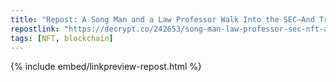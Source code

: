```yaml
---
title: "Repost: A Song Man and a Law Professor Walk Into the SEC—And Try to Take Down Its NFT Agenda - Decrypt"
repostlink: "https://decrypt.co/242653/song-man-law-professor-sec-nft-agenda"
tags: [NFT, blockchain]
---
```


{% include embed/linkpreview-repost.html %}
